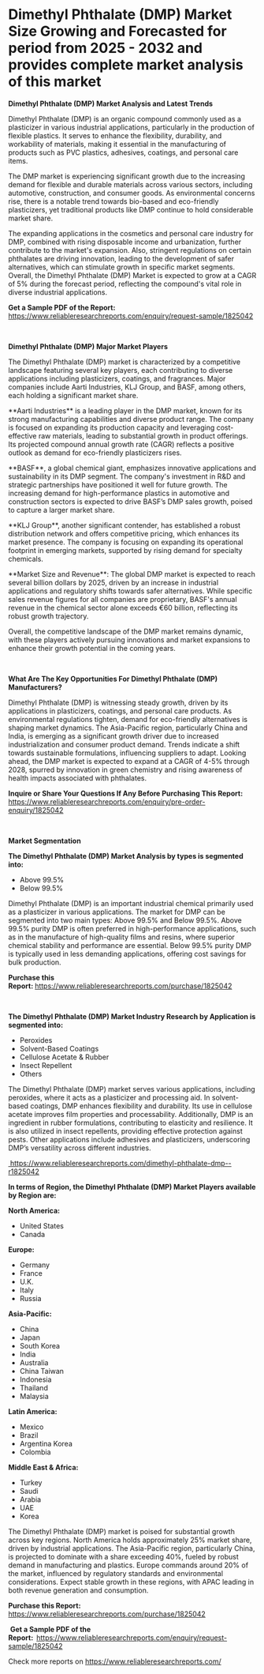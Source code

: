 <p><h1>Dimethyl Phthalate (DMP) Market Size Growing and Forecasted for period from 2025 - 2032 and provides complete market analysis of this market</h1></p><p><strong>Dimethyl Phthalate (DMP) Market Analysis and Latest Trends</strong></p>
<p><p>Dimethyl Phthalate (DMP) is an organic compound commonly used as a plasticizer in various industrial applications, particularly in the production of flexible plastics. It serves to enhance the flexibility, durability, and workability of materials, making it essential in the manufacturing of products such as PVC plastics, adhesives, coatings, and personal care items. </p><p>The DMP market is experiencing significant growth due to the increasing demand for flexible and durable materials across various sectors, including automotive, construction, and consumer goods. As environmental concerns rise, there is a notable trend towards bio-based and eco-friendly plasticizers, yet traditional products like DMP continue to hold considerable market share. </p><p>The expanding applications in the cosmetics and personal care industry for DMP, combined with rising disposable income and urbanization, further contribute to the market's expansion. Also, stringent regulations on certain phthalates are driving innovation, leading to the development of safer alternatives, which can stimulate growth in specific market segments. Overall, the Dimethyl Phthalate (DMP) Market is expected to grow at a CAGR of 5% during the forecast period, reflecting the compound's vital role in diverse industrial applications.</p></p>
<p><strong>Get a Sample PDF of the Report:&nbsp;</strong> <a href="https://www.reliableresearchreports.com/enquiry/request-sample/1825042?utm_campaign=2745&utm_medium=2&utm_source=Github&utm_content=ia&utm_term=03042025&utm_id=dimethyl-phthalate-dmp">https://www.reliableresearchreports.com/enquiry/request-sample/1825042</a></p>
<p>&nbsp;</p>
<p><strong>Dimethyl Phthalate (DMP) Major Market Players</strong></p>
<p><p>The Dimethyl Phthalate (DMP) market is characterized by a competitive landscape featuring several key players, each contributing to diverse applications including plasticizers, coatings, and fragrances. Major companies include Aarti Industries, KLJ Group, and BASF, among others, each holding a significant market share.</p><p>**Aarti Industries** is a leading player in the DMP market, known for its strong manufacturing capabilities and diverse product range. The company is focused on expanding its production capacity and leveraging cost-effective raw materials, leading to substantial growth in product offerings. Its projected compound annual growth rate (CAGR) reflects a positive outlook as demand for eco-friendly plasticizers rises.</p><p>**BASF**, a global chemical giant, emphasizes innovative applications and sustainability in its DMP segment. The company's investment in R&D and strategic partnerships have positioned it well for future growth. The increasing demand for high-performance plastics in automotive and construction sectors is expected to drive BASF’s DMP sales growth, poised to capture a larger market share.</p><p>**KLJ Group**, another significant contender, has established a robust distribution network and offers competitive pricing, which enhances its market presence. The company is focusing on expanding its operational footprint in emerging markets, supported by rising demand for specialty chemicals.</p><p>**Market Size and Revenue**: The global DMP market is expected to reach several billion dollars by 2025, driven by an increase in industrial applications and regulatory shifts towards safer alternatives. While specific sales revenue figures for all companies are proprietary, BASF's annual revenue in the chemical sector alone exceeds €60 billion, reflecting its robust growth trajectory.</p><p>Overall, the competitive landscape of the DMP market remains dynamic, with these players actively pursuing innovations and market expansions to enhance their growth potential in the coming years.</p></p>
<p>&nbsp;</p>
<p><strong>What Are The Key Opportunities For Dimethyl Phthalate (DMP) Manufacturers?</strong></p>
<p><p>Dimethyl Phthalate (DMP) is witnessing steady growth, driven by its applications in plasticizers, coatings, and personal care products. As environmental regulations tighten, demand for eco-friendly alternatives is shaping market dynamics. The Asia-Pacific region, particularly China and India, is emerging as a significant growth driver due to increased industrialization and consumer product demand. Trends indicate a shift towards sustainable formulations, influencing suppliers to adapt. Looking ahead, the DMP market is expected to expand at a CAGR of 4-5% through 2028, spurred by innovation in green chemistry and rising awareness of health impacts associated with phthalates.</p></p>
<p><strong>Inquire or Share Your Questions If Any Before Purchasing This Report:</strong> <a href="https://www.reliableresearchreports.com/enquiry/pre-order-enquiry/1825042?utm_campaign=2745&utm_medium=2&utm_source=Github&utm_content=ia&utm_term=03042025&utm_id=dimethyl-phthalate-dmp">https://www.reliableresearchreports.com/enquiry/pre-order-enquiry/1825042</a></p>
<p>&nbsp;</p>
<p><strong>Market Segmentation</strong></p>
<p><strong>The Dimethyl Phthalate (DMP) Market Analysis by types is segmented into:</strong></p>
<p><ul><li>Above 99.5%</li><li>Below 99.5%</li></ul></p>
<p><p>Dimethyl Phthalate (DMP) is an important industrial chemical primarily used as a plasticizer in various applications. The market for DMP can be segmented into two main types: Above 99.5% and Below 99.5%. Above 99.5% purity DMP is often preferred in high-performance applications, such as in the manufacture of high-quality films and resins, where superior chemical stability and performance are essential. Below 99.5% purity DMP is typically used in less demanding applications, offering cost savings for bulk production.</p></p>
<p><strong>Purchase this Report:&nbsp;</strong><a href="https://www.reliableresearchreports.com/purchase/1825042?utm_campaign=2745&utm_medium=2&utm_source=Github&utm_content=ia&utm_term=03042025&utm_id=dimethyl-phthalate-dmp">https://www.reliableresearchreports.com/purchase/1825042</a></p>
<p>&nbsp;</p>
<p><strong>The Dimethyl Phthalate (DMP) Market Industry Research by Application is segmented into:</strong></p>
<p><ul><li>Peroxides</li><li>Solvent-Based Coatings</li><li>Cellulose Acetate & Rubber</li><li>Insect Repellent</li><li>Others</li></ul></p>
<p><p>The Dimethyl Phthalate (DMP) market serves various applications, including peroxides, where it acts as a plasticizer and processing aid. In solvent-based coatings, DMP enhances flexibility and durability. Its use in cellulose acetate improves film properties and processability. Additionally, DMP is an ingredient in rubber formulations, contributing to elasticity and resilience. It is also utilized in insect repellents, providing effective protection against pests. Other applications include adhesives and plasticizers, underscoring DMP’s versatility across different industries.</p></p>
<p><a href="https://www.reliableresearchreports.com/dimethyl-phthalate-dmp--r1825042?utm_campaign=2745&utm_medium=2&utm_source=Github&utm_content=ia&utm_term=03042025&utm_id=dimethyl-phthalate-dmp">&nbsp;https://www.reliableresearchreports.com/dimethyl-phthalate-dmp--r1825042</a></p>
<p><strong>In terms of Region, the Dimethyl Phthalate (DMP) Market Players available by Region are:</strong></p>
<p>
    <p> <strong> North America: </strong>
        <ul>
            <li>United States</li>
            <li>Canada</li>
        </ul>
        </p> 
    <p> <strong> Europe: </strong>
        <ul>
            <li>Germany</li>
            <li>France</li>
            <li>U.K.</li>
            <li>Italy</li>
            <li>Russia</li>
        </ul>
        </p> 
    <p> <strong> Asia-Pacific: </strong>
        <ul>
            <li>China</li>
            <li>Japan</li>
            <li>South Korea</li>
            <li>India</li>
            <li>Australia</li>
            <li>China Taiwan</li>
            <li>Indonesia</li>
            <li>Thailand</li>
            <li>Malaysia</li>
        </ul>
        </p> 
    <p> <strong> Latin America: </strong>
        <ul>
            <li>Mexico</li>
            <li>Brazil</li>
            <li>Argentina Korea</li>
            <li>Colombia</li>
        </ul>
        </p> 
    <p> <strong> Middle East & Africa: </strong>
        <ul>
            <li>Turkey</li>
            <li>Saudi</li>
            <li>Arabia</li>
            <li>UAE</li>
            <li>Korea</li>
        </ul>
    </p>
    </p>
<p><p>The Dimethyl Phthalate (DMP) market is poised for substantial growth across key regions. North America holds approximately 25% market share, driven by industrial applications. The Asia-Pacific region, particularly China, is projected to dominate with a share exceeding 40%, fueled by robust demand in manufacturing and plastics. Europe commands around 20% of the market, influenced by regulatory standards and environmental considerations. Expect stable growth in these regions, with APAC leading in both revenue generation and consumption.</p></p>
<p><strong>Purchase this Report: </strong><a href="https://www.reliableresearchreports.com/purchase/1825042?utm_campaign=2745&utm_medium=2&utm_source=Github&utm_content=ia&utm_term=03042025&utm_id=dimethyl-phthalate-dmp">https://www.reliableresearchreports.com/purchase/1825042</a></p>
<p>&nbsp;<strong>Get a Sample PDF of the Report:&nbsp;&nbsp;</strong><a href="https://www.reliableresearchreports.com/enquiry/request-sample/1825042?utm_campaign=2745&utm_medium=2&utm_source=Github&utm_content=ia&utm_term=03042025&utm_id=dimethyl-phthalate-dmp">https://www.reliableresearchreports.com/enquiry/request-sample/1825042</a></p>
<p><strong></strong></p>
<p>Check more reports on <a href="https://www.reliableresearchreports.com/?utm_campaign=2745&utm_medium=2&utm_source=Github&utm_content=ia&utm_term=03042025&utm_id=dimethyl-phthalate-dmp">https://www.reliableresearchreports.com/</a></p>